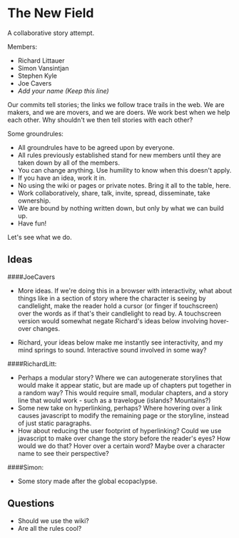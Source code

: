 The New Field
=============

A collaborative story attempt. 

Members:  

 * Richard Littauer
 * Simon Vansintjan
 * Stephen Kyle
 * Joe Cavers
 * _Add your name (Keep this line)_
 
Our commits tell stories; the links we follow trace trails in the web. We are makers, and we are movers, and we are doers. We work best when we help each other. Why shouldn't we then tell stories with each other?

Some groundrules:

 * All groundrules have to be agreed upon by everyone.
 * All rules previously established stand for new members until they are taken down by all of the members.
 * You can change anything. Use humility to know when this doesn't apply. 
 * If you have an idea, work it in. 
 * No using the wiki or pages or private notes. Bring it all to the table, here. 
 * Work collaboratively, share, talk, invite, spread, disseminate, take ownership.
 * We are bound by nothing written down, but only by what we can build up. 
 * Have fun!
 
Let's see what we do. 

Ideas
--------

####JoeCavers

* More ideas. If we're doing this in a browser with interactivity, what about things like in a section of story where the character is seeing by candlelight, make the reader hold a cursor (or finger if touchscreen) over the words as if that's their candlelight to read by. A touchscreen version would somewhat negate Richard's ideas below involving hover-over changes.

* Richard, your ideas below make me instantly see interactivity, and my mind springs to sound. Interactive sound involved in some way?

####RichardLitt:  

 * Perhaps a modular story? Where we can autogenerate storylines that would
   make it appear static, but are made up of chapters put together in a
random way? This would require small, modular chapters, and a story line
that would work - such as a travelogue (islands? Mountains?)  
 * Some new take on hyperlinking, perhaps? Where hovering over a link
   causes javascript to modify the remaining page or the storyline,
instead of just static paragraphs.  
 * How about reducing the user footprint of hyperlinking? Could we use javascript to make over change the story before the reader's eyes? How would we do that? Hover over a certain word? Maybe over a character name to see their perspective?

####Simon:  

 * Some story made after the global ecopaclypse.  

Questions
---------

 * Should we use the wiki?
 * Are all the rules cool?
